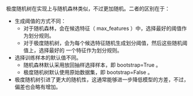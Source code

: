 极度随机树在实现上与随机森林类似，不过更加随机。二者的区别在于：
- 生成阈值的方式不同：
	- 对于随机森林，会在候选特征（ max_features ）中，选择最好的阈值作为划分规则。
	- 对于极度随机树，会为每个候选特征随机生成划分阈值，然后这些随机阈值上，选择最好的 一个特征作为划分规则。
- 选择训练样本的默认值不同。
	- 随机森林默认采用放回抽样选择样本，即 bootstrap=True 。
	- 极度随机树默认使用原始数据集，即 bootstrap=False 。
- 极度随机树引进了更大的随机性，这通常能够进一步降低模型的方差，不过，偏差也会略有增加。
